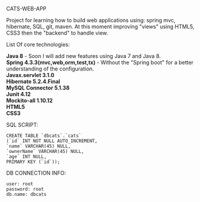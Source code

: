 CATS-WEB-APP

Project for learning how to build web applications using: spring mvc, hibernate, SQL, git, maven. 
At this moment improving "views" using HTML5, CSS3 then the "backend" to handle view.

List Of core technologies:<br />

**Java 		8**	-	Soon I will add new features using Java 7 and Java 8.<br />
**Spring 		4.3.3(mvc,web,orm,test,tx)**	- 	Without the "Spring boot" for a better understanding of the configuration.<br />
**Javax.servlet 	3.1.0**<br />
**Hibernate 		5.2.4.Final**<br />
**MySQL Connector 	5.1.38**<br />
**Junit 		4.12**<br />
**Mockito-all		1.10.12**<br />
**HTML5**<br />
**CSS3**<br />

SQL SCRIPT:

	CREATE TABLE `dbcats`.`cats` 
	(`id` INT NOT NULL AUTO_INCREMENT,
	`name` VARCHAR(45) NULL,
	`ownerName` VARCHAR(45) NULL,
	`age` INT NULL,
	PRIMARY KEY (`id`));
	
DB CONNECTION INFO:
	
	user: root
	password: root
	db.name: dbcats
